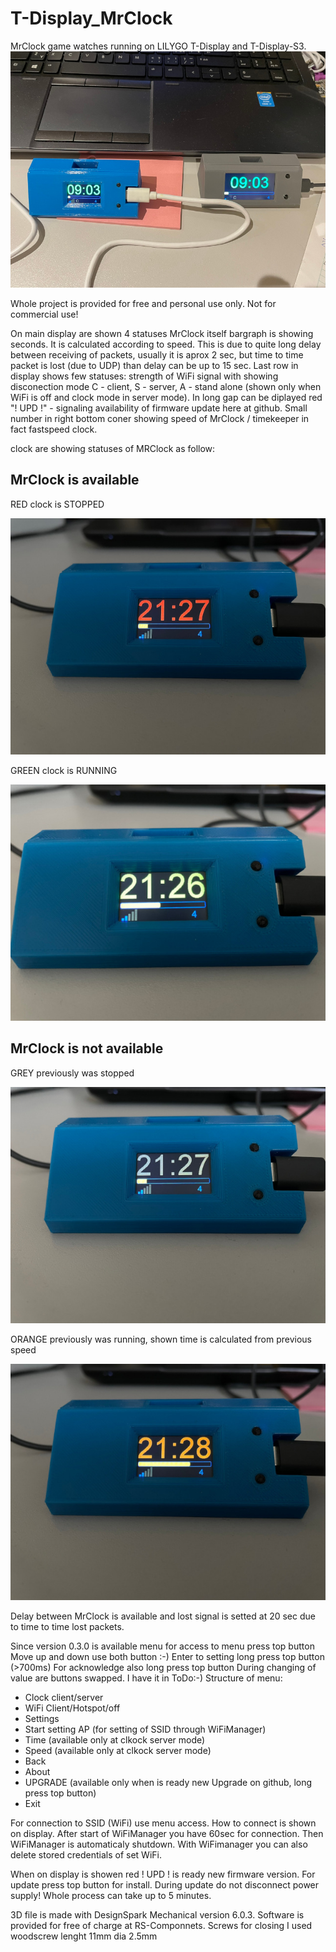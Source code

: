 # T-Display_MrClock

MrClock game watches running on LILYGO T-Display and T-Display-S3.
![Comparision between T-DISPLAY and T-DISPLAY-S3 in enclosure](images/TD_vs_TDS3.jpeg)

Whole project is provided for free and personal use only. Not for commercial use!

On main display are shown 4 statuses
MrClock itself
bargraph is showing seconds. It is calculated according to speed. This is due to quite long delay between
receiving of packets, usually it is aprox 2 sec, but time to time packet is lost (due to UDP) than delay
can be up to 15 sec.
Last row in display shows few statuses:
strength of WiFi signal with showing disconection
mode C - client, S - server, A - stand alone (shown only when WiFi is off and clock mode in server mode).
In long gap can be diplayed red "! UPD !" - signaling availability of firmware update here at github.
Small number in right bottom coner showing speed of MrClock / timekeeper in fact fastspeed clock.

clock are showing statuses of MRClock as follow:

## MrClock is available

RED  clock is STOPPED

![clock is STOPPED](images/clk_stopped.JPEG)

GREEN clock is RUNNING

![clock is RUNNING](images/clk_running.JPEG)

## MrClock is not available

GREY previously was stopped

![previously was stopped](images/clk_stopped_no_server.JPEG)

ORANGE previously was running, shown time is calculated from previous speed

![previously was running](images/clk_running_no_server.JPEG)

Delay between MrClock is available and lost signal is setted at 20 sec due to time to time lost packets.

Since version 0.3.0 is available menu for access to menu press top button
Move up and down use both button :-)
Enter to setting long press top button (>700ms)
For acknowledge also long press top button
During changing of value are buttons swapped. I have it in ToDo:-)
Structure of menu:
 - Clock client/server
 - WiFi Client/Hotspot/off
 - Settings
  - Start setting AP (for setting of SSID through WiFiManager)
  - Time (available only at clkock server mode)
  - Speed (available only at clkock server mode)
  - Back
 - About
 - UPGRADE (available only when is ready new Upgrade on github, long press top button)
 - Exit

For connection to SSID (WiFi) use menu access.
How to connect is shown on display. After start of WiFiManager you have 60sec for connection.
Then WiFiManager is automaticaly shutdown.
With WiFimanager you can also delete stored credentials of set WiFi.

When on display is showen red ! UPD ! is ready new firmware version. For update press top button for install.
During update do not disconnect power supply! Whole process can take up to 5 minutes.

3D file is made with DesignSpark Mechanical version 6.0.3. Software is provided for free of charge at RS-Componnets.
Screws for closing I used woodscrew lenght 11mm dia 2.5mm
